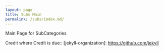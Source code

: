 ```yaml
---
layout: page
title: Subs Main
permalink: /subs/index.md/
---
```

Main Page for SubCategories



Credit where Credit is due:: [jekyll-organization]: https://github.com/jekyll
